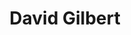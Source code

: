 ---
title: David Gilbert
position: Alumni Liaison
quote: >
    "I am a second year Mechanical Engineering major from Maui, Hawaii. Outside of classes and intramurals, I have spent most of my time since my first year working with EWB, and it has been the best decision I’ve made since coming to SCU."
year: 2019
image: /img/officers/2019/david.jpeg
order: 8

draft: false
---
